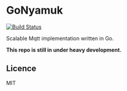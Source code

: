 # GoNyamuk

[![Build Status](https://travis-ci.org/asasmoyo/gonyamuk.svg?branch=feature%2Ftravisci)](https://travis-ci.org/asasmoyo/gonyamuk)

Scalable Mqtt implementation written in Go.

**This repo is still in under heavy development.**

## Licence
MIT
